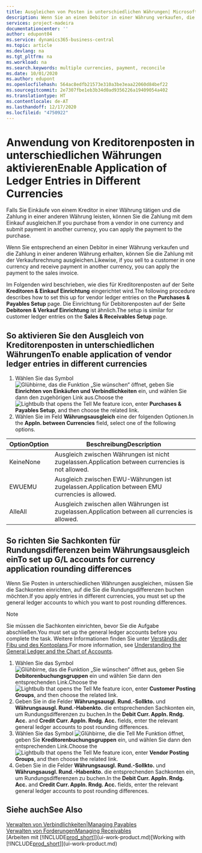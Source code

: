 ```yaml
---
title: Ausgleichen von Posten in unterschiedlichen Währungen| Microsoft Docs
description: Wenn Sie an einen Debitor in einer Währung verkaufen, die Zahlung jedoch in einer anderen Währung erfolgt, kann die Rechnung mit der Zahlung ausgeglichen werden.
services: project-madeira
documentationcenter: ''
author: edupont04
ms.service: dynamics365-business-central
ms.topic: article
ms.devlang: na
ms.tgt_pltfrm: na
ms.workload: na
ms.search.keywords: multiple currencies, payment, reconcile
ms.date: 10/01/2020
ms.author: edupont
ms.openlocfilehash: 564ac8edfb21573e310a3be3eaa22060d84bef22
ms.sourcegitcommit: 2e7307fbe1eb3b34d0ad9356226a19409054a402
ms.translationtype: HT
ms.contentlocale: de-AT
ms.lasthandoff: 12/17/2020
ms.locfileid: "4750922"
---
```

# <a name="enable-application-of-ledger-entries-in-different-currencies"></a><span data-ttu-id="e50f9-103">Anwendung von Kreditorenposten in unterschiedlichen Währungen aktivieren</span><span class="sxs-lookup"><span data-stu-id="e50f9-103">Enable Application of Ledger Entries in Different Currencies</span></span>
<span data-ttu-id="e50f9-104">Falls Sie Einkäufe von einem Kreditor in einer Währung tätigen und die Zahlung in einer anderen Währung leisten, können Sie die Zahlung mit dem Einkauf ausgleichen.</span><span class="sxs-lookup"><span data-stu-id="e50f9-104">If you purchase from a vendor in one currency and submit payment in another currency, you can apply the payment to the purchase.</span></span>

<span data-ttu-id="e50f9-105">Wenn Sie entsprechend an einen Debitor in einer Währung verkaufen und die Zahlung in einer anderen Währung erhalten, können Sie die Zahlung mit der Verkaufsrechnung ausgleichen.</span><span class="sxs-lookup"><span data-stu-id="e50f9-105">Likewise, if you sell to a customer in one currency and receive payment in another currency, you can apply the payment to the sales invoice.</span></span>

<span data-ttu-id="e50f9-106">Im Folgenden wird beschrieben, wie dies für Kreditorenposten auf der Seite **Kreditoren & Einkauf Einrichtung** eingerichtet wird.</span><span class="sxs-lookup"><span data-stu-id="e50f9-106">The following procedure describes how to set this up for vendor ledger entries on the **Purchases & Payables Setup** page.</span></span> <span data-ttu-id="e50f9-107">Die Einrichtung für Debitorenposten auf der Seite **Debitoren & Verkauf Einrichtung** ist ähnlich.</span><span class="sxs-lookup"><span data-stu-id="e50f9-107">The setup is similar for customer ledger entries on the **Sales & Receivables Setup** page.</span></span>

## <a name="to-enable-application-of-vendor-ledger-entries-in-different-currencies"></a><span data-ttu-id="e50f9-108">So aktivieren Sie den Ausgleich von Kreditorenposten in unterschiedlichen Währungen</span><span class="sxs-lookup"><span data-stu-id="e50f9-108">To enable application of vendor ledger entries in different currencies</span></span>
1. <span data-ttu-id="e50f9-109">Wählen Sie das Symbol ![Glühbirne, das die Funktion „Sie wünschen“ öffnet](media/ui-search/search_small.png "Tell Me-Funktion"), geben Sie **Einrichten von Einkäufen und Verbindlichkeiten** ein, und wählen Sie dann den zugehörigen Link aus.</span><span class="sxs-lookup"><span data-stu-id="e50f9-109">Choose the ![Lightbulb that opens the Tell Me feature](media/ui-search/search_small.png "Tell me what you want to do") icon, enter **Purchases & Payables Setup**, and then choose the related link.</span></span>
2. <span data-ttu-id="e50f9-110">Wählen Sie im Feld **Währungsausgleich** eine der folgenden Optionen.</span><span class="sxs-lookup"><span data-stu-id="e50f9-110">In the **Appln. between Currencies** field, select one of the following options.</span></span>

| <span data-ttu-id="e50f9-111">Option</span><span class="sxs-lookup"><span data-stu-id="e50f9-111">Option</span></span> | <span data-ttu-id="e50f9-112">Beschreibung</span><span class="sxs-lookup"><span data-stu-id="e50f9-112">Description</span></span> |
| --- | --- |
| <span data-ttu-id="e50f9-113">Keine</span><span class="sxs-lookup"><span data-stu-id="e50f9-113">None</span></span> |<span data-ttu-id="e50f9-114">Ausgleich zwischen Währungen ist nicht zugelassen.</span><span class="sxs-lookup"><span data-stu-id="e50f9-114">Application between currencies is not allowed.</span></span> |
| <span data-ttu-id="e50f9-115">EWU</span><span class="sxs-lookup"><span data-stu-id="e50f9-115">EMU</span></span> |<span data-ttu-id="e50f9-116">Ausgleich zwischen EWU-Währungen ist zugelassen.</span><span class="sxs-lookup"><span data-stu-id="e50f9-116">Application between EMU currencies is allowed.</span></span> |
| <span data-ttu-id="e50f9-117">Alle</span><span class="sxs-lookup"><span data-stu-id="e50f9-117">All</span></span> |<span data-ttu-id="e50f9-118">Ausgleich zwischen allen Währungen ist zugelassen.</span><span class="sxs-lookup"><span data-stu-id="e50f9-118">Application between all currencies is allowed.</span></span> |

## <a name="to-set-up-gl-accounts-for-currency-application-rounding-differences"></a><span data-ttu-id="e50f9-119">So richten Sie Sachkonten für Rundungsdifferenzen beim Währungsausgleich ein</span><span class="sxs-lookup"><span data-stu-id="e50f9-119">To set up G/L accounts for currency application rounding differences</span></span>  
<span data-ttu-id="e50f9-120">Wenn Sie Posten in unterschiedlichen Währungen ausgleichen, müssen Sie die Sachkonten einrichten, auf die Sie die Rundungsdifferenzen buchen möchten.</span><span class="sxs-lookup"><span data-stu-id="e50f9-120">If you apply entries in different currencies, you must set up the general ledger accounts to which you want to post rounding differences.</span></span>  

> [!NOTE]  
>  <span data-ttu-id="e50f9-121">Sie müssen die Sachkonten einrichten, bevor Sie die Aufgabe abschließen.</span><span class="sxs-lookup"><span data-stu-id="e50f9-121">You must set up the general ledger accounts before you complete the task.</span></span> <span data-ttu-id="e50f9-122">Weitere Informationen finden Sie unter [Verständis der Fibu und des Kontoplans](finance-general-ledger.md).</span><span class="sxs-lookup"><span data-stu-id="e50f9-122">For more information, see [Understanding the General Ledger and the Chart of Accounts](finance-general-ledger.md).</span></span>

1. <span data-ttu-id="e50f9-123">Wählen Sie das Symbol ![Glühbirne, das die Funktion „Sie wünschen“ öffnet](media/ui-search/search_small.png "Tell Me-Funktion") aus, geben Sie **Debitorenbuchungsgruppen** ein und wählen Sie dann den entsprechenden Link.</span><span class="sxs-lookup"><span data-stu-id="e50f9-123">Choose the ![Lightbulb that opens the Tell Me feature](media/ui-search/search_small.png "Tell me what you want to do") icon, enter **Customer Posting Groups**, and then choose the related link.</span></span>  
2. <span data-ttu-id="e50f9-124">Geben Sie in die Felder **Währungsausgl. Rund.-Sollkto.** und **Währungsausgl. Rund.-Habenkto.** die entsprechenden Sachkonten ein, um Rundungsdifferenzen zu buchen.</span><span class="sxs-lookup"><span data-stu-id="e50f9-124">In the **Debit Curr. Appln. Rndg. Acc.** and **Credit Curr. Appln. Rndg. Acc.** fields, enter the relevant general ledger accounts to post rounding differences.</span></span>  
3. <span data-ttu-id="e50f9-125">Wählen Sie das Symbol ![Glühbirne, die die Tell Me Funktion öffnet](media/ui-search/search_small.png "Tell Me-Funktion"), geben Sie **Kreditorenbuchungsgruppen** ein, und wählen Sie dann den entsprechenden Link.</span><span class="sxs-lookup"><span data-stu-id="e50f9-125">Choose the ![Lightbulb that opens the Tell Me feature](media/ui-search/search_small.png "Tell me what you want to do") icon, enter **Vendor Posting Groups**, and then choose the related link.</span></span>  
4. <span data-ttu-id="e50f9-126">Geben Sie in die Felder **Währungsausgl. Rund.-Sollkto.** und **Währungsausgl. Rund.-Habenkto.** die entsprechenden Sachkonten ein, um Rundungsdifferenzen zu buchen.</span><span class="sxs-lookup"><span data-stu-id="e50f9-126">In the **Debit Curr. Appln. Rndg. Acc.** and **Credit Curr. Appln. Rndg. Acc.** fields, enter the relevant general ledger accounts to post rounding differences.</span></span>  

## <a name="see-also"></a><span data-ttu-id="e50f9-127">Siehe auch</span><span class="sxs-lookup"><span data-stu-id="e50f9-127">See Also</span></span>
[<span data-ttu-id="e50f9-128">Verwalten von Verbindlichkeiten|</span><span class="sxs-lookup"><span data-stu-id="e50f9-128">Managing Payables</span></span>](payables-manage-payables.md)  
[<span data-ttu-id="e50f9-129">Verwalten von Forderungen</span><span class="sxs-lookup"><span data-stu-id="e50f9-129">Managing Receivables</span></span>](receivables-manage-receivables.md)  
<span data-ttu-id="e50f9-130">[Arbeiten mit [!INCLUDE[prod_short](includes/prod_short.md)]](ui-work-product.md)</span><span class="sxs-lookup"><span data-stu-id="e50f9-130">[Working with [!INCLUDE[prod_short](includes/prod_short.md)]](ui-work-product.md)</span></span>
